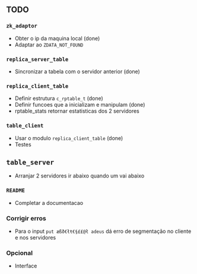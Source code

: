 ## TODO

### `zk_adaptor`
- Obter o ip da maquina local (done)
- Adaptar ao `ZDATA_NOT_FOUND` 

### `replica_server_table`
- Sincronizar a tabela com o servidor anterior (done)

### `replica_client_table`
- Definir estrutura `c_rptable_t` (done)
- Definir funcoes que a inicializam e manipulam (done)
- rptable_stats retornar estatisticas dos 2 servidores

### `table_client`
- Usar o modulo `replica_client_table` (done)
- Testes

## `table_server`
- Arranjar 2 servidores ir abaixo quando um vai abaixo

### `README`
- Completar a documentacao

### Corrigir erros
- Para o input `put æßð€łŧ€§££@ł adeus` dá erro de segmentação no cliente e nos servidores

### Opcional
- Interface